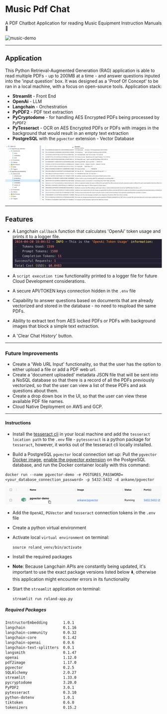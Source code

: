 # Music Pdf Chat

A PDF Chatbot Application for reading Music Equipment Instruction Manuals :robot:

![music-demo](images/music-rag-demo-v2.gif)

- - - -

## Application

This Python Retrieval-Augmented Generation (RAG) application is able to read multiple PDFs - up to 200MB at a time - and answer questions inputed into the 'input question' box.
It was designed as a 'Proof Of Concept' to be ran in a local machine, with a focus on open-source tools. Application stack:

* **Streamlit** - Front End
* **OpenAi** - LLM
* **Langchain** - Orchestration
* **PyPDF2** - PDF text extraction
* **PyCryptodome** - for handling AES Encrypted PDFs being processed by `PyPDF2`
* **PyTesseract** - OCR on AES Encrypted PDFs or PDFs with images in the background that would result in an empty text extraction
* **PostgreSQL** with the `pgvector` extension - Vector Database
  
![pgvector-screenshot](images/pgvector-vectorized-text-screenshot.png)

- - - -

## Features

* A Langchain `callback` function that calculates 'OpenAi' token usage and prints it to a logger file. ![cost-screenshot](images/token-usage-screenshot.png)

* A `script execution time` functionality printed to a logger file for future Cloud Development considerations.
* A secure API/TOKEN keys connection hidden in the `.env` file
* Capability to answer questions based on documents that are already vectorized and stored in the database - no need to reupload the same PDFs.
* Ability to extract text from AES locked PDFs or PDFs with background images that block a simple text extraction.
* A 'Clear Chat History' button.

- - - -

### Future Improvements

* Create a 'Web URL Input' functionality, so that the user has the option to either upload a file or add a PDF web url.
* Create a 'document uploaded' metadata JSON file that will be sent into a NoSQL database so that there is a record of all the PDFs previously vectorized, so that the user can view a list of these PDFs and ask questions about them.
* Create a drop down box in the UI, so that the user can view these available PDF file names.
* Cloud Native Deployment on AWS and GCP.
  
- - - -

#### Instructions

* Install the [tesseract cli](https://tesseract-ocr.github.io/tessdoc/Command-Line-Usage.html) in your local machine and add the `tesseract location path` to the `.env` file - `pytesseract` is a python package for `tesseract`, however, it works out of the tesseract cli locally installed.

* Build a PostgreSQL `pgvector` local connection set up:
Pull the `pgvector` [Docker image](https://hub.docker.com/r/ankane/pgvector), [enable the pgvector extension](https://github.com/pgvector/pgvector) on the PostgreSQL database, and run the Docker container locally with this command:

```
docker run --name pgvector-demo -e POSTGRES_PASSWORD=<your_database_connection_password> -p 5432:5432 -d ankane/pgvector
```

![docker-screenshot](images/docker-container-screenshot.png)

* Add the `OpenAI`, `PGVector` and `tesseract` connection tokens in the `.env` file

* Create a python virtual environment
* Activate local `virtual environment` on terminal:

    `source roland_venv/bin/activate`

* Install the required packages
* **Note**: Because Langchain APIs are constantly being updated, it's important to use the exact package versions listed below :arrow_down:, otherwise this application might encounter errors in its functionality

* Start the `streamlit` application on terminal:

    `streamlit run roland-app.py`



##### Required Packages

```
InstructorEmbedding       1.0.1
langchain                 0.1.16
langchain-community       0.0.32
langchain-core            0.1.42
langchain-openai          0.0.6
langchain-text-splitters  0.0.1
langsmith                 0.1.47
openai                    1.12.0
pdf2image                 1.17.0
pgvector                  0.2.5
SQLAlchemy                2.0.27
streamlit                 1.33.0
pycryptodome              3.20.0
PyPDF2                    3.0.1
pytesseract               0.3.10
python-dotenv             1.0.1
tiktoken                  0.6.0
tokenizers                0.15.2
```
